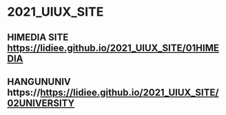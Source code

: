# 2021_UIUX_SITE
## HIMEDIA SITE https://lidiee.github.io/2021_UIUX_SITE/01HIMEDIA
## HANGUNUNIV https://https://lidiee.github.io/2021_UIUX_SITE/02UNIVERSITY
